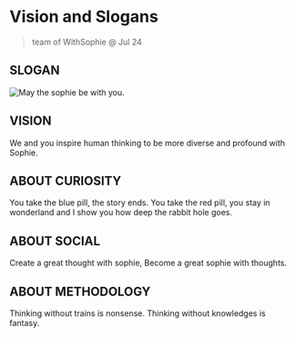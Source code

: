# Vision and Slogans

> team of WithSophie @ Jul 24
​​
## SLOGAN

![May the sophie be with you.](/img/slogan_social.png)

## VISION

We and you inspire human thinking to be more diverse and profound with Sophie.

## ABOUT CURIOSITY

You take the blue pill, the story ends.
You take the red pill, you stay in wonderland and
I show you how deep the rabbit hole goes.

## ABOUT SOCIAL

Create a great thought with sophie,
Become a great sophie with thoughts.

## ABOUT METHODOLOGY

Thinking without trains is nonsense.
Thinking without knowledges is fantasy.
